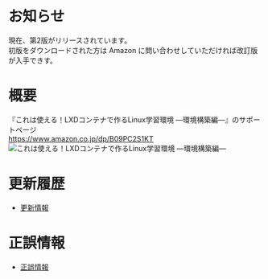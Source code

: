 # お知らせ

現在、第2版がリリースされています。  
初版をダウンロードされた方は Amazon に問い合わせしていただければ改訂版が入手できす。  

# 概要

『これは使える！LXDコンテナで作るLinux学習環境 ―環境構築編―』のサポートページ  
https://www.amazon.co.jp/dp/B09PC2S1KT  
![これは使える！LXDコンテナで作るLinux学習環境 ―環境構築編―](https://images-na.ssl-images-amazon.com/images/P/B09PC2S1KT.09.MZZZZZZZ.jpg)

# 更新履歴

- [更新情報](/history.md)

# 正誤情報

- [正誤情報](/eratta.md)
